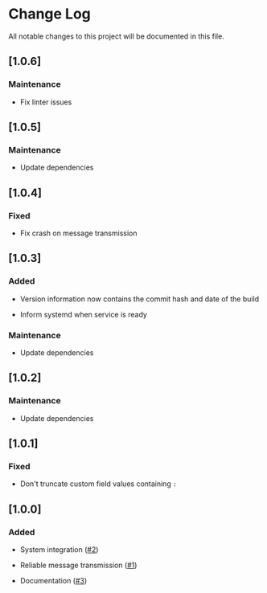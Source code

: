 # Change Log

All notable changes to this project will be documented in this file.

## [1.0.6]

### Maintenance

* Fix linter issues

## [1.0.5]

### Maintenance

* Update dependencies

## [1.0.4]

### Fixed

* Fix crash on message transmission

## [1.0.3]

### Added

* Version information now contains the commit hash and date of the build

* Inform systemd when service is ready

### Maintenance

* Update dependencies

## [1.0.2]

### Maintenance

* Update dependencies

## [1.0.1]

### Fixed

* Don't truncate custom field values containing `:`

## [1.0.0]

### Added

* System integration ([#2](https://gitlab.com/veenj/alerter/issues/2))

* Reliable message transmission
  ([#1](https.//gitlab.com/veenj/alerter/issues/1))

* Documentation ([#3](https.//gitlab.com/veenj/alerter/issues/3))
